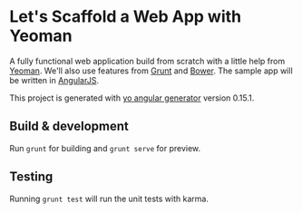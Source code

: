 # Let's Scaffold a Web App with Yeoman

A fully functional web application build from scratch with a little help from
[Yeoman](http://yeoman.io/). We'll also use features from
[Grunt](http://gruntjs.com) and [Bower](http://bower.io). The sample app will
be written in [AngularJS](https://angularjs.org).

This project is generated with [yo angular generator](https://github.com/yeoman/generator-angular)
version 0.15.1.

## Build & development

Run `grunt` for building and `grunt serve` for preview.

## Testing

Running `grunt test` will run the unit tests with karma.
